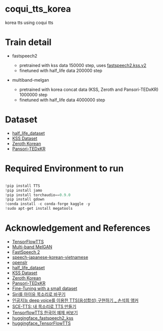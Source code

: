 # coqui_tts_korea
korea tts using coqui tts


# Train detail
- fastspeech2
  - pretrained with kss data 150000 step, uses [fastspeech2.kss.v2](https://drive.google.com/drive/folders/1G3-AJnEsu2rYXYgo2iGIVJfCqqfbpwMu?usp=sharing)
  - finetuned with half_life data 200000 step

- multiband-melgan
  - pretrained with korea concat data (KSS, Zeroth and Pansori-TEDxKR) 1000000 step
  - finetuned with half_life data 4000000 step
    

# Dataset
- [half_life_dataset](https://bbs.ruliweb.com/news/board/1003/read/1962882)
- [KSS Dataset](https://www.kaggle.com/bryanpark/korean-single-speaker-speech-dataset)
- [Zeroth Korean](https://github.com/goodatlas/zeroth)
- [Pansori-TEDxKR](https://github.com/yc9701/pansori-tedxkr-corpus)


# Required Environment to run
```python

!pip install TTS
!pip install jamo
!pip install torchaudio==0.9.0
!pip install gdown
!conda install -c conda-forge kaggle -y
!sudo apt-get install megatools

```

# Acknowledgement and References 
- [TensorFlowTTS](https://github.com/TensorSpeech/TensorFlowTTS)     
- [Multi-band MelGAN](https://arxiv.org/abs/2005.05106)     
- [FastSpeech 2](https://arxiv.org/abs/2006.04558)
- [speech-japanese-korean-vietnamese](http://www.hieuthi.com/blog/2018/04/22/speech-japanese-korean-vietnamese.html)
- [openslr](http://openslr.org/index.html)     
- [half_life_dataset](https://bbs.ruliweb.com/news/board/1003/read/1962882)
- [KSS Dataset](https://www.kaggle.com/bryanpark/korean-single-speaker-speech-dataset)
- [Zeroth Korean](https://github.com/goodatlas/zeroth)
- [Pansori-TEDxKR](https://github.com/yc9701/pansori-tedxkr-corpus)
- [Fine-Tuning with a small dataset](https://github.com/TensorSpeech/TensorFlowTTS/issues/296)
- [Siri를 아이유 목소리로 바꾸기](https://blog.crux.cx/iu-siri-1/)     
- [인공지능 deep voice를 이용한 TTS(음성합성) 구현하기 _ 손석희 앵커](http://melonicedlatte.com/machinelearning/2018/07/02/215933.html)     
- [SCE-TTS: 내 목소리로 TTS 만들기](https://gist.github.com/yunho0130/a97db3296314cd7076d8436238fa113a)  
- [TensorflowTTS 한국어 예제 써보기](https://enchiridion.tistory.com/69)
- [huggingface_fastspeech2_kss](https://huggingface.co/tensorspeech/tts-fastspeech2-kss-ko)
- [huggingface_TensorFlowTTS](https://huggingface.co/spaces/akhaliq/TensorFlowTTS)
